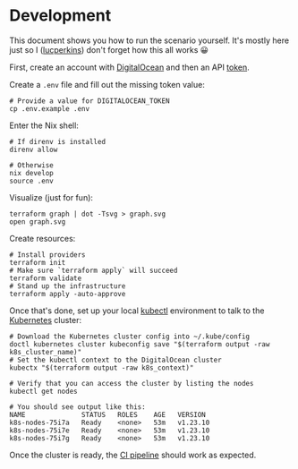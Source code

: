 # Development

This document shows you how to run the scenario yourself. It's mostly here just
so I ([lucperkins]) don't forget how this all works 😀

First, create an account with [DigitalOcean][do] and then an API [token].

Create a `.env` file and fill out the missing token value:

```shell
# Provide a value for DIGITALOCEAN_TOKEN
cp .env.example .env
```

Enter the Nix shell:

```shell
# If direnv is installed
direnv allow

# Otherwise
nix develop
source .env
```

Visualize (just for fun):

```shell
terraform graph | dot -Tsvg > graph.svg
open graph.svg
```

Create resources:

```shell
# Install providers
terraform init
# Make sure `terraform apply` will succeed
terraform validate
# Stand up the infrastructure
terraform apply -auto-approve
```

Once that's done, set up your local [kubectl] environment to talk to the
[Kubernetes] cluster:

```shell
# Download the Kubernetes cluster config into ~/.kube/config
doctl kubernetes cluster kubeconfig save "$(terraform output -raw k8s_cluster_name)"
# Set the kubectl context to the DigitalOcean cluster
kubectx "$(terraform output -raw k8s_context)"

# Verify that you can access the cluster by listing the nodes
kubectl get nodes

# You should see output like this:
NAME              STATUS   ROLES    AGE   VERSION
k8s-nodes-75i7a   Ready    <none>   53m   v1.23.10
k8s-nodes-75i7e   Ready    <none>   53m   v1.23.10
k8s-nodes-75i7g   Ready    <none>   53m   v1.23.10
```

Once the cluster is ready, the [CI pipeline][ci] should work as expected.

[ci]: ./.github/workflows/ci.yml
[do]: https://digitalocean.com
[kubeconfig]: https://kubernetes.io/docs/concepts/configuration/organize-cluster-access-kubeconfig
[kubectl]: https://kubernetes.io/docs/reference/kubectl
[kubernetes]: https://kubernetes.io
[lucperkins]: https://github.com/lucperkins
[token]: https://docs.digitalocean.com/reference/api/create-personal-access-token

